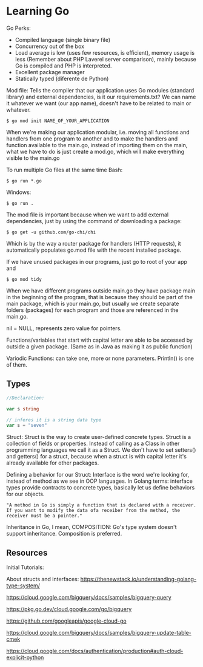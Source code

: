# Learning Go

Go Perks:

- Compiled language (single binary file)
- Concurrency out of the box
- Load average is low (uses few resources, is efficient), memory usage is less (Remember about PHP Laverel server comparison), mainly because Go is compiled and PHP is interpreted.
- Excellent package manager
- Statically typed (diferente de Python)

Mod file:
Tells the compiler that our application uses Go modules (standard library) and external dependencies, is it our requirements.txt?
We can name it whatever we want (our app name), doesn't have to be related to main or whatever.

`$ go mod init NAME_OF_YOUR_APPLICATION`

When we're making our application modular, i.e. moving all functions and handlers from one program to another and to make the handlers and function available to the main.go, instead of importing them on the main, what we have to do is just create a mod.go, which will make everything visible to the main.go

To run multiple Go files at the same time
Bash:

`$ go run *.go`

Windows:

`$ go run .`

The mod file is important because when we want to add external dependencies, just by using the command of downloading a package:

`$ go get -u github.com/go-chi/chi`

Which is by the way a router package for handlers (HTTP requests), it automatically populates go.mod file with the recent installed package.

If we have unused packages in our programs, just go to root of your app and

`$ go mod tidy`

When we have different programs outside main.go they have package main in the beginning of the program, that is because they should be part of the main package, which is your main.go, but usually we create separate folders (packages) for each program and those are referenced in the main.go.

nil = NULL, represents zero value for pointers.

Functions/variables that start with capital letter are able to be accessed by outside a given package. (Same as in Java as making it as public function)

Variodic Functions: can take one, more or none parameters. Println() is one of them.

## Types

```go
//Declaration:

var s string

// inferes it is a string data type
var s = "seven"
```

Struct:
	Struct is the way to create user-defined concrete types. Struct is a collection of fields or properties. Instead of calling as a Class in other programming languages we call it as a Struct. We don't have to set setters() and getters() for a struct, because when a struct is with capital letter it's already available for other packages.


Defining a behavior for our Struct:
	Interface is the word we're looking for, instead of method as we see in OOP languages.
	In Golang terms: interface types provide contracts to concrete types, basically let us define behaviors for our objects. 
	
	"A method in Go is simply a function that is declared with a receiver. If you want to modify the data ofa receiber from the method, the receiver must be a pointer."
		
Inheritance in Go, I mean, COMPOSITION:
	Go's type system doesn't support inheritance. Composition is preferred. 

## Resources

Initial Tutorials:

About structs and interfaces: https://thenewstack.io/understanding-golang-type-system/

https://cloud.google.com/bigquery/docs/samples/bigquery-query

https://pkg.go.dev/cloud.google.com/go/bigquery

https://github.com/googleapis/google-cloud-go

https://cloud.google.com/bigquery/docs/samples/bigquery-update-table-cmek

https://cloud.google.com/docs/authentication/production#auth-cloud-explicit-python